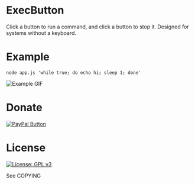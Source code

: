 # ExecButton
Click a button to run a command, and click a button to stop it.
Designed for systems without a keyboard.

# Example
`node app.js 'while true; do echo hi; sleep 1; done'`

![Example GIF](https://i.imgur.com/H0hlGZy.gif)

# Donate
[![PayPal Button](https://img.shields.io/badge/Donate-PayPal-blue.svg)](https://paypal.me/SamFoxman)

# License
[![License: GPL v3](https://img.shields.io/badge/License-GPL%20v3-red.svg)](https://www.gnu.org/licenses/gpl-3.0)

See COPYING